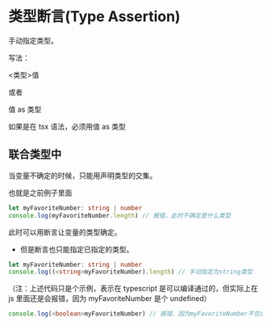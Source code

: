 # 类型断言(Type Assertion)

手动指定类型。

写法：

\<类型\>值

或者

值 as 类型

如果是在 tsx 语法，必须用值 as 类型

## 联合类型中

当变量不确定的时候，只能用声明类型的交集。

也就是之前例子里面

```ts
let myFavoriteNumber: string | number
console.log(myFavoriteNumber.length) // 报错，此时不确定是什么类型
```

此时可以用断言让变量的类型确定。

- 但是断言也只能指定已指定的类型。

```ts
let myFavoriteNumber: string | number
console.log((<string>myFavoriteNumber).length) // 手动指定为string类型
```

（注：上述代码只是个示例，表示在 typescript 是可以编译通过的，但实际上在 js 里面还是会报错，因为 myFavoriteNumber 是个 undefined）

```ts
console.log(<boolean>myFavoriteNumber) // 报错，因为myFavoriteNumber不包含boolean
```
